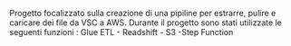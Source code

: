 Progetto focalizzato sulla creazione di una pipiline per estrarre, pulire e caricare dei file da VSC a AWS. Durante il progetto sono stati utilizzate le seguenti funzioni : Glue ETL - Readshift - S3 -Step Function
